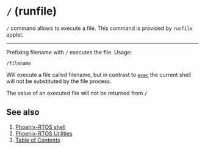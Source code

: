 # `/` (runfile)

`/` command allows to execute a file. This command is provided by `runfile` applet.

---

Prefixing filename with `/` executes the file. Usage:

```text
/filename
```

Will execute a file called filename, but in contrast to [`exec`](exec.md) the current shell will not be substituted by
the file process.

The value of an executed file will not be returned from `/`

## See also

1. [Phoenix-RTOS shell](psh.md)
2. [Phoenix-RTOS Utilities](../README.md)
3. [Table of Contents](../../README.md)
